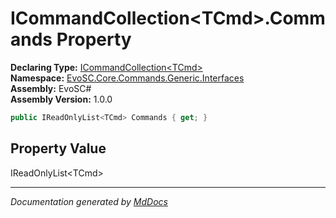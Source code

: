 ﻿<!--  
  <auto-generated>   
    The contents of this file were generated by a tool.  
    Changes to this file may be list if the file is regenerated  
  </auto-generated>   
-->

# ICommandCollection\<TCmd\>.Commands Property

**Declaring Type:** [ICommandCollection\<TCmd\>](../index.md)  
**Namespace:** [EvoSC.Core.Commands.Generic.Interfaces](../../index.md)  
**Assembly:** EvoSC\#  
**Assembly Version:** 1.0.0

```csharp
public IReadOnlyList<TCmd> Commands { get; }
```

## Property Value

IReadOnlyList\<TCmd\>

___

*Documentation generated by [MdDocs](https://github.com/ap0llo/mddocs)*
